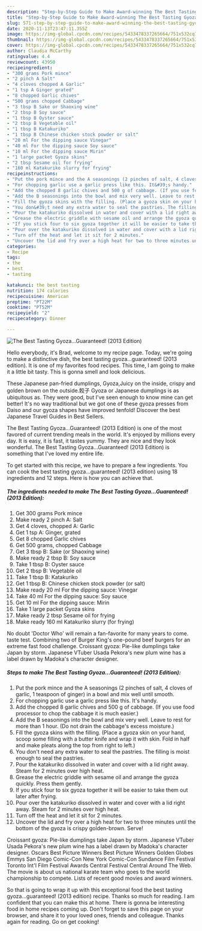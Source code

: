 ```yaml
---
description: "Step-by-Step Guide to Make Award-winning The Best Tasting Gyoza...Guaranteed! (2013 Edition)"
title: "Step-by-Step Guide to Make Award-winning The Best Tasting Gyoza...Guaranteed! (2013 Edition)"
slug: 571-step-by-step-guide-to-make-award-winning-the-best-tasting-gyozaguaranteed-2013-edition
date: 2020-11-13T23:47:11.355Z
image: https://img-global.cpcdn.com/recipes/5433478337265664/751x532cq70/the-best-tasting-gyozaguaranteed-2013-edition-recipe-main-photo.jpg
thumbnail: https://img-global.cpcdn.com/recipes/5433478337265664/751x532cq70/the-best-tasting-gyozaguaranteed-2013-edition-recipe-main-photo.jpg
cover: https://img-global.cpcdn.com/recipes/5433478337265664/751x532cq70/the-best-tasting-gyozaguaranteed-2013-edition-recipe-main-photo.jpg
author: Claudia McCarthy
ratingvalue: 4.4
reviewcount: 43950
recipeingredient:
- "300 grams Pork mince"
- "2 pinch A Salt"
- "4 cloves chopped A Garlic"
- "1 tsp A Ginger grated"
- "8 chopped Garlic chives"
- "500 grams chopped Cabbage"
- "3 tbsp B Sake or Shaoxing wine"
- "2 tbsp B Soy sauce"
- "1 tbsp B Oyster sauce"
- "2 tbsp B Vegetable oil"
- "1 tbsp B Katakuriko"
- "1 tbsp B Chinese chicken stock powder or salt"
- "20 ml For the dipping sauce Vinegar"
- "40 ml For the dipping sauce Soy sauce"
- "10 ml For the dipping sauce Mirin"
- "1 large packet Gyoza skins"
- "2 tbsp Sesame oil for frying"
- "160 ml Katakuriko slurry for frying"
recipeinstructions:
- "Put the pork mince and the A seasonings (2 pinches of salt, 4 cloves of garlic, 1 teaspoon of ginger) in a bowl and mix well until smooth."
- "For chopping garlic use a garlic press like this. It&#39;s handy."
- "Add the chopped 8 garlic chives and 500 g of cabbage. (If you use food processor to chop the cabbage it is much easier.)"
- "Add the B seasonings into the bowl and mix very well. Leave to rest for more than 1 hour. (Do not drain the cabbage&#39;s excess moisture.)"
- "Fill the gyoza skins with the filling. (Place a gyoza skin on your hand, scoop some filling with a butter knife and wrap it with skin. Fold in half and make pleats along the top from right to left.)"
- "You don&#39;t need any extra water to seal the pastries. The filling is moist enough to seal the pastries."
- "Pour the katakuriko dissolved in water and cover with a lid right away. Steam for 2 minutes over high heat."
- "Grease the electric griddle with sesame oil and arrange the gyoza quickly. Press them gently."
- "If you stick four to six gyoza together it will be easier to take them out later after frying."
- "Pour over the katakuriko dissolved in water and cover with a lid right away. Steam for 2 minutes over high heat."
- "Turn off the heat and let it sit for 2 minutes."
- "Uncover the lid and fry over a high heat for two to three minutes until the bottom of the gyoza is crispy golden-brown. Serve!"
categories:
- Recipe
tags:
- the
- best
- tasting

katakunci: the best tasting 
nutrition: 174 calories
recipecuisine: American
preptime: "PT22M"
cooktime: "PT52M"
recipeyield: "2"
recipecategory: Dinner

---
```



![The Best Tasting Gyoza...Guaranteed! (2013 Edition)](https://img-global.cpcdn.com/recipes/5433478337265664/751x532cq70/the-best-tasting-gyozaguaranteed-2013-edition-recipe-main-photo.jpg)

Hello everybody, it's Brad, welcome to my recipe page. Today, we're going to make a distinctive dish, the best tasting gyoza...guaranteed! (2013 edition). It is one of my favorites food recipes. This time, I am going to make it a little bit tasty. This is gonna smell and look delicious.

These Japanese pan-fried dumplings, Gyoza,Juicy on the inside, crispy and golden brown on the outside.餃子 Gyoza or Japanese dumplings is as ubiquitous as. They were good, but I&#39;ve seen enough to know mine can get better! It&#39;s no way traditional but we got one of these gyoza presses from Daiso and our gyoza shapes have improved tenfold! Discover the best Japanese Travel Guides in Best Sellers.

The Best Tasting Gyoza...Guaranteed! (2013 Edition) is one of the most favored of current trending meals in the world. It's enjoyed by millions every day. It is easy, it is fast, it tastes yummy. They are nice and they look wonderful. The Best Tasting Gyoza...Guaranteed! (2013 Edition) is something that I've loved my entire life.


To get started with this recipe, we have to prepare a few ingredients. You can cook the best tasting gyoza...guaranteed! (2013 edition) using 18 ingredients and 12 steps. Here is how you can achieve that.

<!--inarticleads1-->

##### The ingredients needed to make The Best Tasting Gyoza...Guaranteed! (2013 Edition):

1. Get 300 grams Pork mince
1. Make ready 2 pinch A: Salt
1. Get 4 cloves, chopped A: Garlic
1. Get 1 tsp A: Ginger, grated
1. Get 8 chopped Garlic chives
1. Get 500 grams, chopped Cabbage
1. Get 3 tbsp B: Sake (or Shaoxing wine)
1. Make ready 2 tbsp B: Soy sauce
1. Take 1 tbsp B: Oyster sauce
1. Get 2 tbsp B: Vegetable oil
1. Take 1 tbsp B: Katakuriko
1. Get 1 tbsp B: Chinese chicken stock powder (or salt)
1. Make ready 20 ml For the dipping sauce: Vinegar
1. Take 40 ml For the dipping sauce: Soy sauce
1. Get 10 ml For the dipping sauce: Mirin
1. Take 1 large packet Gyoza skins
1. Make ready 2 tbsp Sesame oil for frying
1. Make ready 160 ml Katakuriko slurry (for frying)


No doubt &#39;Doctor Who&#39; will remain a fan-favorite for many years to come. taste test. Combining two of Burger King&#39;s one-pound beef burgers for an extreme fast food challenge. Croissant gyoza: Pie-like dumplings take Japan by storm. Japanese VTuber Usada Pekora&#39;s new plum wine has a label drawn by Madoka&#39;s character designer. 

<!--inarticleads2-->

##### Steps to make The Best Tasting Gyoza...Guaranteed! (2013 Edition):

1. Put the pork mince and the A seasonings (2 pinches of salt, 4 cloves of garlic, 1 teaspoon of ginger) in a bowl and mix well until smooth.
1. For chopping garlic use a garlic press like this. It&#39;s handy.
1. Add the chopped 8 garlic chives and 500 g of cabbage. (If you use food processor to chop the cabbage it is much easier.)
1. Add the B seasonings into the bowl and mix very well. Leave to rest for more than 1 hour. (Do not drain the cabbage&#39;s excess moisture.)
1. Fill the gyoza skins with the filling. (Place a gyoza skin on your hand, scoop some filling with a butter knife and wrap it with skin. Fold in half and make pleats along the top from right to left.)
1. You don&#39;t need any extra water to seal the pastries. The filling is moist enough to seal the pastries.
1. Pour the katakuriko dissolved in water and cover with a lid right away. Steam for 2 minutes over high heat.
1. Grease the electric griddle with sesame oil and arrange the gyoza quickly. Press them gently.
1. If you stick four to six gyoza together it will be easier to take them out later after frying.
1. Pour over the katakuriko dissolved in water and cover with a lid right away. Steam for 2 minutes over high heat.
1. Turn off the heat and let it sit for 2 minutes.
1. Uncover the lid and fry over a high heat for two to three minutes until the bottom of the gyoza is crispy golden-brown. Serve!


Croissant gyoza: Pie-like dumplings take Japan by storm. Japanese VTuber Usada Pekora&#39;s new plum wine has a label drawn by Madoka&#39;s character designer. Oscars Best Picture Winners Best Picture Winners Golden Globes Emmys San Diego Comic-Con New York Comic-Con Sundance Film Festival Toronto Int&#39;l Film Festival Awards Central Festival Central Around The Web. The movie is about us national karate team who goes to the world championship to compete. Lists of recent good movies and award winners. 

So that is going to wrap it up with this exceptional food the best tasting gyoza...guaranteed! (2013 edition) recipe. Thanks so much for reading. I am confident that you can make this at home. There is gonna be interesting food in home recipes coming up. Don't forget to save this page on your browser, and share it to your loved ones, friends and colleague. Thanks again for reading. Go on get cooking!
